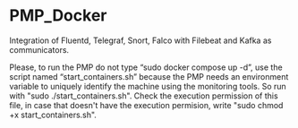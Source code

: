 # PMP_Docker
Integration of Fluentd, Telegraf, Snort, Falco with Filebeat and Kafka as communicators.

Please, to run the PMP do not type “sudo docker compose up -d”, use the script named “start_containers.sh” because the PMP needs an environment variable to uniquely identify the machine using the monitoring tools. So run with "sudo ./start_containers.sh". Check the execution permission of this file, in case that doesn't have the execution permision, write "sudo chmod +x start_containers.sh".
